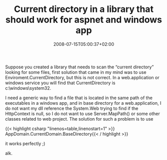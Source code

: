 ﻿---
title: "Current directory in a library that should work for aspnet and windows app"
description: ""
date: 2008-07-15T05:00:37+02:00
draft: false
tags: []
categories: [General]
---
Suppose you created a library that needs to scan the “current directory” looking for some files, first solution that came in my mind was to use Enviroment.CurrentDirectory, but this is not correct. In a web.application or windows service you will find that CurrentDirectory is c:\windows\system32.

I need a generic way to find a file that is located in the same path of the executables in a windows app, and in base directory for a web.application, I do not want my dll reference the System.Web trying to find if the HttpContext is null, so I do not want to use Server.MapPath() or some other classes related to web project. The solution for such a problem is to use

{{< highlight csharp "linenos=table,linenostart=1" >}}
AppDomain.CurrentDomain.BaseDirectory{{< / highlight >}}

<!-- Code inserted with Steve Dunn's Windows Live Writer Code Formatter Plugin.  http://dunnhq.com -->

it works perfectly ;)

alk.

<!--dotnetkickit-->
